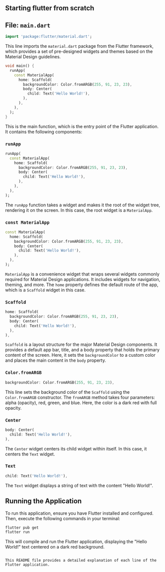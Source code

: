## Starting flutter from scratch

## File: `main.dart`

```dart
import 'package:flutter/material.dart';
```
This line imports the `material.dart` package from the Flutter framework, which provides a set of pre-designed widgets and themes based on the Material Design guidelines.

```dart
void main() {
  runApp(
    const MaterialApp(
      home: Scaffold(
        backgroundColor: Color.fromARGB(255, 91, 23, 23),
        body: Center(
          child: Text('Hello World!'),
        ),
      ),
    ),
  );
}
```
This is the main function, which is the entry point of the Flutter application. It contains the following components:

### `runApp`

```dart
runApp(
  const MaterialApp(
    home: Scaffold(
      backgroundColor: Color.fromARGB(255, 91, 23, 23),
      body: Center(
        child: Text('Hello World!'),
      ),
    ),
  ),
);
```
The `runApp` function takes a widget and makes it the root of the widget tree, rendering it on the screen. In this case, the root widget is a `MaterialApp`.

### `const MaterialApp`

```dart
const MaterialApp(
  home: Scaffold(
    backgroundColor: Color.fromARGB(255, 91, 23, 23),
    body: Center(
      child: Text('Hello World!'),
    ),
  ),
);
```
`MaterialApp` is a convenience widget that wraps several widgets commonly required for Material Design applications. It includes widgets for navigation, theming, and more. The `home` property defines the default route of the app, which is a `Scaffold` widget in this case.

### `Scaffold`

```dart
home: Scaffold(
  backgroundColor: Color.fromARGB(255, 91, 23, 23),
  body: Center(
    child: Text('Hello World!'),
  ),
),
```
`Scaffold` is a layout structure for the major Material Design components. It provides a default app bar, title, and a body property that holds the primary content of the screen. Here, it sets the `backgroundColor` to a custom color and places the main content in the `body` property.

### `Color.fromARGB`

```dart
backgroundColor: Color.fromARGB(255, 91, 23, 23),
```
This line sets the background color of the `Scaffold` using the `Color.fromARGB` constructor. The `fromARGB` method takes four parameters: alpha (opacity), red, green, and blue. Here, the color is a dark red with full opacity.

### `Center`

```dart
body: Center(
  child: Text('Hello World!'),
),
```
The `Center` widget centers its child widget within itself. In this case, it centers the `Text` widget.

### `Text`

```dart
child: Text('Hello World!'),
```
The `Text` widget displays a string of text with the content "Hello World!".

## Running the Application

To run this application, ensure you have Flutter installed and configured. Then, execute the following commands in your terminal:

```bash
flutter pub get
flutter run
```

This will compile and run the Flutter application, displaying the "Hello World!" text centered on a dark red background.
```

This README file provides a detailed explanation of each line of the Flutter application.
